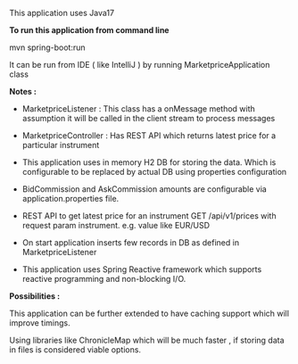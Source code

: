 
This application uses Java17

**To run this application from command line**

mvn spring-boot:run

It can be run from IDE ( like IntelliJ ) by running MarketpriceApplication class

**Notes :** 

* MarketpriceListener : This class has a onMessage method with assumption it will be called in the client stream to process messages

* MarketpriceController : Has REST API which returns latest price for a particular instrument

* This application uses in memory H2 DB for storing the data. Which is configurable to be replaced by actual DB using properties configuration

* BidCommission and AskCommission amounts are configurable via application.properties file.

* REST API to get latest price for an instrument GET /api/v1/prices with request param instrument. e.g. value like EUR/USD

* On start application inserts few records in DB as defined in MarketpriceListener

* This application uses Spring Reactive framework which supports reactive programming and non-blocking I/O.


**Possibilities :**

This application can be further extended to have caching support which will improve timings.

Using libraries like ChronicleMap which will be much faster , if storing data in files is considered viable options.